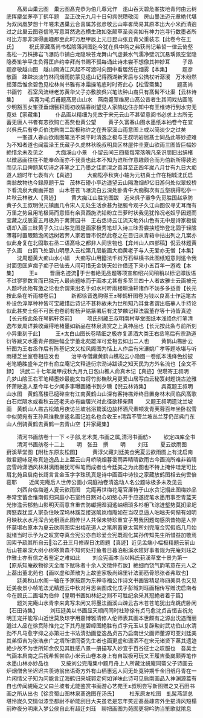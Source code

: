 <!-- { "loadSidebar": true } -->
　　髙房山巢云图　巢云图髙克恭为伯几尊兄作　逺山吞天碧危峯抜地青何由云树底挥麈坐茅亭丁鹤年题　至正改元九月十日句呉倪瓒敬阅　房山墨法迈元章絶代堪为双凤凰梦想十年嗟未遇巢云合喜属苏张彦敬云山率畧蕳易其原本出大小米而清逈过之此巢云图卷信笔写意耳然逸态横生政如张颠草圣奕奕如有神力岂寻行数墨者所可比方邪非深得画趣那至此时万厯甲辰上元日昆山张丑青父重装志【此卷今在王氏】
　　祝氏家藏髙尚书松隂落涧图迄今犹在呉中购之弗获尚记希哲一律云倚壑髙松一万株拂岩飞瀑防巾铺白龙隐映苍龙舞山气虚兼水气濡净壁沉沉悬瑀佩空堂隐隐奏笙竽平生负得匡庐约幸拜尚书赐不孤每诵此诗未尝不想像其神妙耳
　　子昂题彦敬越山图　越山隔涛江风起不可渡时向图中看居然在烟雾【本集】
　　题彦敬画　踈踈淡淡竹林间烟雨防蒙见逺山记得西湖新霁后与公擕杖听潺湲　万木纷然摇落后惟余碧色见松林尚书雅有冰霜操笔底时时寄此心【松雪斋集】
　　题髙尚书画竹　石室风流继老苏黄华父子亦敷腴呉兴笔法钟山裔只有髙髯不让渠【云林诗集】
　　呉寛为毛贞甫题髙房山山水　燕南蹙翠维房山髙公昔者生其间戏拈画笔少明豁玉女峯亚垂烟鬟积雨初收隔春树望见人家隖边住亦知中有王维诗行到水穷无覔处【家藏集】
　　仆品画以精细为先故于宋元云山不甚留意阅书必求上古所无蓄无唐人书者有志欲购亡髙赀也黄公望
　　黄子久富春山图水墨纸本袖卷今在宜兴呉氏后有李贞伯沈启南二跋极称许之在吾家溪山雨意图上或以简淡少之过矣
　　一峯道人春山欲雨图笔法不类平时清逸之极与王叔明岩居髙士同品此等妙迹难为不知者道也闻震泽王氏藏子久虎林秋晚叔明具区林屋仲圭夏山欲雨三图皆巨幅妙絶惜余未及见之
　　大痴溪山小景　仆留云间三四载每常落魄凡亲识朋旧出绢楮以徴恶画往往不能奉命而亦不我责也此本不知为谁所作意趣颇合而为伯新所得装池而见示且俾题某切谛之非笔之工乃墨之佳而滉之善耳至正四年嵗八月廿有九日大痴道人题时年七袠有六【真迹】
　　大痴松亭秋爽小轴为元初真士作在相城沈氏启南翁故物也今録原题于后　茂林石磴小亭边遥望云山隔澹烟却忆旧游何处似翠蛟桥下看流泉大痴画并题　山木苍苍飞瀑流白云深处卧青牛大痴胸次有丘壑貌得松亭一片秋云林散人【真迹】
　　黄大痴江山胜览图跋　近来呉子軰争先觅胜国赵承防黄子久王叔明倪元镇画几令宋人无处生活余甚为扼腕今观子久江山图仅寻丈耳而有万里之势且用笔极简而意恒有余真西施洗铅粉立苎萝时状我见犹怜况老奴乎因题而宝藏之戊辰夏五月极热于蓠薋园书　王右丞诗云江流天地外山色有无中是诗家极俊语却入画三昧黄子久江山胜览图是画家极秀笔却入诗三昧吾尝挟短笻登北固于轻隂薄暮时置眼黯澹闲远树若荠人家若唇市怳然此卷之在目归从青箱中拈出列之几案亦似此身复在北固取右丞二语髙咏之都非人间世物也【弇州山人四部稿】倪云林题黄子久画　白鸥飞处碧山明思入云松第几层能画大痴黄老子与人无爱亦无憎【本集】
　　沈周题黄大痴山水小幅　大痴写山用籀法千树万石纵横书此图纸短意则逺令我对面思匡庐痴子痴子已仙去人间可惜无金铸天如许借还下来小五百年一游戏【本集】
　　王
　　晋唐名迹流于世者絶无品题等项宣和绍兴间稍稍以标记即跋语不过寥寥数言而已独元人最尚题咏而于画本尤甚有多至三四十人者故雅士云画被元人题坏此殆有激之论也余谓果出名手如水村听雨楼畊渔轩诸作不妨多多益善【长元按此条在听雨楼卷后】
　　新都徐晋逸购得王琴鹤轩图卷为钱以良髙士作运笔古朴设色淳厚种种皆可宝藏惜后诗记不甚称故未为世所知乃耳食者谓出临摹人手持论似此甚矣士俗不可医也卷前有杨尹铭篆署后有沈梦麟记释法震董存等十诗皆真迹【长元按此条在琴鹤轩卷前】
　　项氏别藏王叔明南村草堂图纸本浅绛色行笔清逸布景周详兼收藏得地楮墨如新品在林泉清赏之上真神品也【长元按此条与前所刻小异重刻于此】
　　王太白山图长卷精细之极亦复潇洒大类王右丞笔后有宗泐道衍等跋又水墨青弁图巨幅全学董北苑雄浑可爱相去如出二人也
　　黄鹤山樵卧云轩图为王右丞作后有陈基记文又松风阁图为恬上人作后有宋濓姚广孝等题咏堪与听雨楼芝兰室卷相应发也
　　治平寺僧藏黄鹤山樵松云小隐图一卷纸本浅绛色纷披老笔絶胜盛年之作有俞立庵记文释道衍宗泐诗跋读之知天民为方外名流也【全文不録】　洪武二十七年嵗甲戌秋九月九日包山樵人俞真木记【真迹】倪瓒寄王叔明　几梦山隂王右军笔精墨妙最能文毎将竹影橅秋月更爱山居写白云秘笈封题饶古迹雅怀萧散逸人羣今年七夕闻多事曝画繙书到夕曛【倪云林诗集】
　　呉寛题王叔明山水图　黄鹤髙楼已槌碎空有江南黄鹤山山深有客持樵斧终日置身林木间临风髙歌白石烂隔水或看秋云还老夫亦有幽居兴对此径欲移柴闗
　　又题王叔明遗沈兰坡画　黄鹤山人樵古松踏月夜访兰坡翁浴鵞溪边放杯酒尺素顿发青芙蓉百年坐卧松雪中似舅宛有王孙风谁教彦逺名画记姓名也合收王清霜不管兰坡丛兰芽仍茁呉门东山人倒骑黄鹤去黄鹤一去青山空【并家藏集】














　　清河书画舫卷十一下
<子部,艺术类,书画之属,清河书画舫>
　　钦定四库全书
　　清河书画舫卷十二上
　　明　张丑　撰
　　明
　　刘珏
　　夏云欲雨图　葑溪草堂图【附杜东原友松图】
　　黄淳父藏刘廷美佥宪夏云欲雨图上有沈启南徴君题咏足称真迹逸品上上葢云山月峤晓烟暮霭雨弄晴晴欲雨古今画流所难非若晴峦雪岭潇洒风林淋漓雨榭犹可纵笔而成者也今廷美之为此图也不特上掩仲珪足可比肩北苑且启南长謌言言金玉字字珠玑真是诗中画画中诗较之家藏放鹤图相去何啻倍蓰耶
　　近闻完庵后人世传公画小洞庭袖卷清逸动人名公题咏极多未及见云
　　刘西台临梅道人夏云欲雨图　完庵再世梅花庵官亷特于山水贪记搨此图梅妙品奉常宝蓄金惟南假归洞庭小石室终日黙对心如憨心开手应遂捉笔水墨用事空青蓝天光惨澹云郁勃山影明灭雨意含重峦防巘拥湿润逺岫细琐多杉枏飞淙迸壑势莫抝梁圯跨怒森犹监人家杂住映深坞林蹊互接迷隂岚梅庵如在当叹息逼人咄咄夫何惭有如明月映秋水水月浑合光相涵此图传世人共保未特珍重宜子男我因题句感夙昔物是人非怀莫堪右原本为夏云欲雨图实出梅花道人之笔夙蓄夏太常所刘完庵佥宪假临几月始就绪当时示予为之叹赏夺真佥宪公亦自珍爱佥宪既观化其孙传知先生所惜益加敬焉因索予疏其所自云治乙丑三月修禊日沈周题【真迹】近见孟端小幅极精题云前山后山苍翠深大树小树寒萧森不知何处打鱼者日暮泊船溪水隂好事者规为完庵刘珏之作雅士亦有信之者鉴定之难如此
　　刘佥宪画本当以韩氏葑溪草堂十景为第一【原系知庵故物徐天全而下赋咏者十余人文徴仲冇跋】絶细而饶气韵笔意在元人之上葢出董北苑也【画以虚和萧散为上故鉴家极尚绵里针法而筋骨怒张者弗取也】
　　廷美秋山水阁一轴在予家按题为东禅寺福公作诗文书画皆精足称四美具也又见廷美夜景小帧笔法尤精题云中秋对月思亲图成化戊子彭城刘珏画相传写赠沈启南者今在顾氏二画堪为伯仲【皇明书画如林纪之则不可胜纪余采其冠絶者着于篇】
　　题刘完庵山水青李来禽写未闲又将墨法画溪山疎云古木苍苍笔犹出龙跳虎卧闲【石田诗集】
　　刘珏廷美以书画显天顺间同时杜琼徐有贞马愈沈贞吉恒吉祝允明王宠并能写山近世莫及琼字用嘉博雅清修人伦师表其画本世颇有之源出沈遇而丽遒过人品在徐贲陈惟允之下其丹崖碧嶂图絶胜有贞字元玉以复辟勲封武功伯山水清劲不凡马愈字抑之亦第进士书法清劲画登逸品贞吉乃启南世父画师董源可亚刘廷美其弟恒吉为张浩彦广之壻所谓同斋先生者也画更虚和潇洒不在宋元诸贤下苐其遗迹絶少故不为世所知余仅见其胜感八景一册描写入妙宜乎百谷征士之叹服也　吾吴士气画本启南之后祝希哲尝临小米云山卷本身上有自跋极可玩又王履吉蚤嵗颇弄笔作水墨山林亦妙品也
　　又按刘公完庵集中题月舟上人所藏沈絸庵同斋父子诗画云炉烟僧舍坐迟迟共羡诗翁出语奇方外有山栖惠远人间无处覔钟期千金旧纸丹青在一片闲情父子知为问能言辽海鹤归来城郭定何如详味此诗可见启南画品入神渊源葢有自也传闻絸庵之父曰兰坡者尤能鉴赏书画游心艺苑王叔明尝写新图赠之又石田书画之所从出也【徐贲蜀山图林泉髙逸图在汤氏】
　　杜东原友松图　虬髯燕颔总堪怜嵗久交情似漆坚都尉不骄能刮目大夫虽老是忘年笑迎髙葢疎帘外坐挹清风短榻前昨夜分明来入梦公侯自此有超迁刘珏　聊把画图为苑囿更将吟韵当笙歌就隂息
